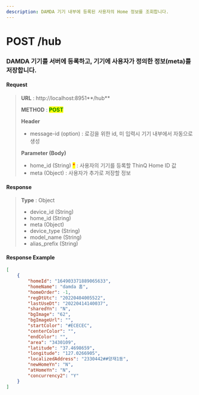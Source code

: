 ```yaml
---
description: DAMDA 기기 내부에 등록된 사용자의 Home 정보를 조회합니다.
---
```


# POST /hub

### DAMDA 기기를 서버에 등록하고, 기기에 사용자가 정의한 정보(meta)를 저장합니다.&#x20;

#### Request

> **URL** : http://localhost:8951**/hub**
>
> **METHOD** : <mark style="color:green;">**POST**</mark>
>
> **Header**&#x20;
>
> * message-id (option) : 로깅을 위한 id, 미 입력시 기기 내부에서 자동으로 생성
>
> **Parameter (Body)**
>
> * home\_id (String) <mark style="color:red;">\*</mark> : 사용자의 기기를 등록할 ThinQ Home ID 값
> * meta (Object) : 사용자가 추가로 저장할 정보

#### **Response**

> **Type** : Object
>
> * device\_id (String)
> * home\_id (String)
> * meta (Object)
> * device\_type (String)
> * model\_name (String)
> * alias\_prefix (String)

#### Response Example

```json
[    
    {
        "homeId": "164903371889065633",
        "homeName": "damda 홈",
        "homeOrder": -1,
        "regDtUtc": "20220404005522",
        "lastUseDt": "20220414140037",
        "sharedYn": "N",
        "bgImage": "62",
        "bgImageUrl": "",
        "startColor": "#ECECEC",
        "centerColor": "",
        "endColor": "",
        "area": "3430109",
        "latitude": "37.4698659",
        "longitude": "127.0266905",
        "localizedAddress": "2330442##양재1동",
        "newHomeYn": "N",
        "atHomeYn": "N",
        "concurrency2": "Y"
    }
]
```
